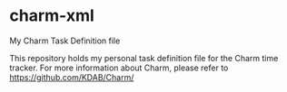 # charm-xml
My Charm Task Definition file

This repository holds my personal task definition file for the Charm
time tracker. For more information about Charm, please refer to
                https://github.com/KDAB/Charm/
